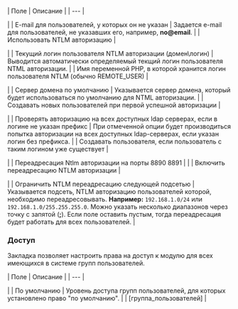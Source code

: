 | Поле | Описание |
| --- |

|
| E-mail для пользователей, у которых он не указан | Задается e-mail для пользователей, не указавших его, например, **no@email**. |
| Использовать NTLM авторизацию |

|
| Текущий логин пользователя NTLM авторизации (домен\логин) | Выводится автоматически определяемый текщий логин пользователя NTML авторизации. |
| Имя переменной PHP, в которой хранится логин пользователя NTLM (обычно REMOTE\_USER) |

|
| Сервер домена по умолчанию | Указывается сервер домена, который будет использоваться по умолчанию для NTML авторизации. |
| Создавать новых пользователей при первой успешной авторизации |

|
| Проверять авторизацию на всех доступных ldap серверах, если в логине не указан префикс | При отмеченной опции будет производиться попытка авторизации на всех доступных ldap-серверах, если указан логин без префикса. |
| Создавать пользователя, если пользователь с таким логином уже существует |

|
| Переадресация Ntlm авторизации на порты 8890 8891 | |
| Включить переадресацию NTLM авторизации |

|
| Ограничить NTLM переадресацию следующей подсетью | Указывается подсеть, NTLM авторизацию пользователей которой, необходимо переадресовывать.    **Например:** `192.168.1.0/24` или `192.168.1.0/255.255.255.0`.   Можно указать несколько диапазонов через точку с запятой (**;**).  Если поле оставить пустым, тогда переадресация будет работать для всех пользователей. |

### Доступ

Закладка позволяет настроить права на доступ к модулю для всех имеющихся в системе групп пользователей.

| Поле | Описание |
| --- |

|
| По умолчанию | Уровень доступа групп пользователей, для которых установлено право "по умолчанию". |
| [группа\_пользователей] |